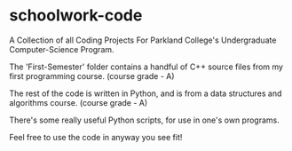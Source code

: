 # schoolwork-code
A Collection of all Coding Projects For Parkland College's Undergraduate Computer-Science Program.

The 'First-Semester' folder contains a handful of C++ source files from my first programming course.
(course grade - A)

The rest of the code is written in Python, and is from a data structures and algorithms course.
(course grade - A)

There's some really useful Python scripts, for use in one's own programs.

Feel free to use the code in anyway you see fit!
